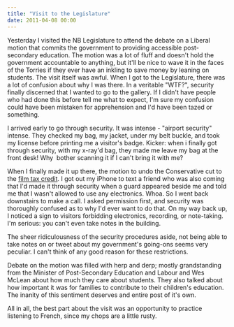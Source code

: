 ```yaml
---
title: "Visit to the Legislature"
date: 2011-04-08 00:00
---
```


<p>Yesterday I visited the NB Legislature to attend the debate on a Liberal motion that commits the government to providing accessible post-secondary education. The motion was a lot of fluff and doesn't hold the government accountable to anything, but it'll be nice to wave it in the faces of the Torries if they ever have an inkling to save money by leaning on students.
The visit itself was awful. When I got to the Legislature, there was a lot of confusion about why I was there. In a veritable "WTF?", security finally discerned that I wanted to go to the gallery. If I didn't have people who had done this before tell me what to expect, I'm sure my confusion could have been mistaken for apprehension and I'd have been tazed or something.</p>

<p>I arrived early to go through security. It was intense - "airport security" intense. They checked my bag, my jacket, under my belt buckle, and took my license before printing me a visitor's badge. Kicker: when i finally got through security, with my x-ray'd bag, they made me leave my bag at the front desk! Why  bother scanning it if I can't bring it with me?</p>

<p>When I finally made it up there, the motion to undo the Conservative cut to the <a href="http://andreleger.ca/" target="_blank">film tax credit</a>. I got out my iPhone to text a friend who was also coming that I'd made it through security when a guard appeared beside me and told me that I wasn't allowed to use any electronics. Whoa. So I went back downstairs to make a call. I asked permission first, and security was thoroughly confused as to why I'd ever want to do that. On my way back up, I noticed a sign to visitors forbidding electronics, recording, or note-taking. I'm serious: you can't even take notes in the building.</p>

<p>The sheer ridiculousness of the security procedures aside, not being able to take notes on or tweet about my government's going-ons seems very peculiar. I can't think of any good reason for these restrictions.</p>

<p>Debate on the motion was filled with herp and derp; mostly grandstanding from the Minister of Post-Secondary Education and Labour and Wes McLean about how much they care about students. They also talked about how important it was for families to contribute to their children's education. The inanity of this sentiment deserves and entire post of it's own.</p>

<p>All in all, the best part about the visit was an opportunity to practice listening to French, since my chops are a little rusty.</p>

<!-- more -->

